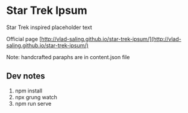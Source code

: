 Star Trek Ipsum
===============

Star Trek inspired placeholder text

Official page
[http://vlad-saling.github.io/star-trek-ipsum/](http://vlad-saling.github.io/star-trek-ipsum/)


Note: handcrafted paraphs are in content.json file

## Dev notes

1) npm install
2) npx grung watch
3) npm run serve